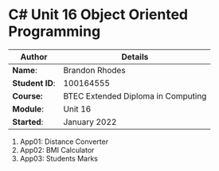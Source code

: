 # C# Unit 16 Object Oriented Programming
| Author | Details |
| ---- | ---- |
**Name**: | Brandon Rhodes  |
**Student ID**: | 100164555 |
**Course:** | BTEC Extended Diploma in Computing |
**Module**: | Unit 16 |
**Started**: | January 2022|    

1. App01: Distance Converter
2. App02: BMI Calculator
3. App03: Students Marks

